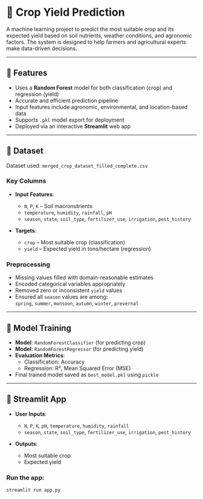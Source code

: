 # 🌾 Crop Yield Prediction

A machine learning project to predict the most suitable crop and its expected yield based on soil nutrients, weather conditions, and agronomic factors. The system is designed to help farmers and agricultural experts make data-driven decisions.

---

## 📌 Features

- Uses a **Random Forest** model for both classification (crop) and regression (yield)
- Accurate and efficient prediction pipeline
- Input features include agronomic, environmental, and location-based data
- Supports `.pkl` model export for deployment
- Deployed via an interactive **Streamlit** web app

---

## 📂 Dataset

Dataset used: `merged_crop_dataset_filled_complete.csv`

### Key Columns

- **Input Features**:
  - `N`, `P`, `K` – Soil macronutrients
  - `temperature`, `humidity`, `rainfall`, `pH`
  - `season`, `state`, `soil_type`, `fertilizer_use`, `irrigation`, `pest_history`

- **Targets**:
  - `crop` – Most suitable crop (classification)
  - `yield` – Expected yield in tons/hectare (regression)

### Preprocessing

- Missing values filled with domain-reasonable estimates
- Encoded categorical variables appropriately
- Removed zero or inconsistent `yield` values
- Ensured all `season` values are among:  
  `spring`, `summer`, `monsoon`, `autumn`, `winter`, `prevernal`

---

## 🧠 Model Training

- **Model**: `RandomForestClassifier` (for predicting crop)
- **Model**: `RandomForestRegressor` (for predicting yield)
- **Evaluation Metrics**:
  - Classification: Accuracy
  - Regression: R², Mean Squared Error (MSE)
- Final trained model saved as `best_model.pkl` using `pickle`

---

## 🚀 Streamlit App

- **User Inputs**:
  - `N`, `P`, `K`, `pH`, `temperature`, `humidity`, `rainfall`
  - `season`, `state`, `soil_type`, `fertilizer_use`, `irrigation`, `pest_history`

- **Outputs**:
  - Most suitable crop
  - Expected yield

### Run the app:

```bash
streamlit run app.py

